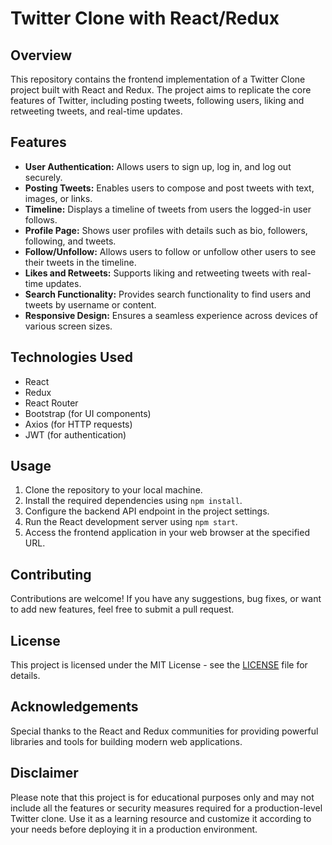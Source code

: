 # Twitter Clone with React/Redux

## Overview
This repository contains the frontend implementation of a Twitter Clone project built with React and Redux. The project aims to replicate the core features of Twitter, including posting tweets, following users, liking and retweeting tweets, and real-time updates.

## Features
- **User Authentication:** Allows users to sign up, log in, and log out securely.
- **Posting Tweets:** Enables users to compose and post tweets with text, images, or links.
- **Timeline:** Displays a timeline of tweets from users the logged-in user follows.
- **Profile Page:** Shows user profiles with details such as bio, followers, following, and tweets.
- **Follow/Unfollow:** Allows users to follow or unfollow other users to see their tweets in the timeline.
- **Likes and Retweets:** Supports liking and retweeting tweets with real-time updates.
- **Search Functionality:** Provides search functionality to find users and tweets by username or content.
- **Responsive Design:** Ensures a seamless experience across devices of various screen sizes.

## Technologies Used
- React
- Redux
- React Router
- Bootstrap (for UI components)
- Axios (for HTTP requests)
- JWT (for authentication)

## Usage
1. Clone the repository to your local machine.
2. Install the required dependencies using `npm install`.
3. Configure the backend API endpoint in the project settings.
4. Run the React development server using `npm start`.
5. Access the frontend application in your web browser at the specified URL.

## Contributing
Contributions are welcome! If you have any suggestions, bug fixes, or want to add new features, feel free to submit a pull request.

## License
This project is licensed under the MIT License - see the [LICENSE](LICENSE) file for details.

## Acknowledgements
Special thanks to the React and Redux communities for providing powerful libraries and tools for building modern web applications.

## Disclaimer
Please note that this project is for educational purposes only and may not include all the features or security measures required for a production-level Twitter clone. Use it as a learning resource and customize it according to your needs before deploying it in a production environment.
